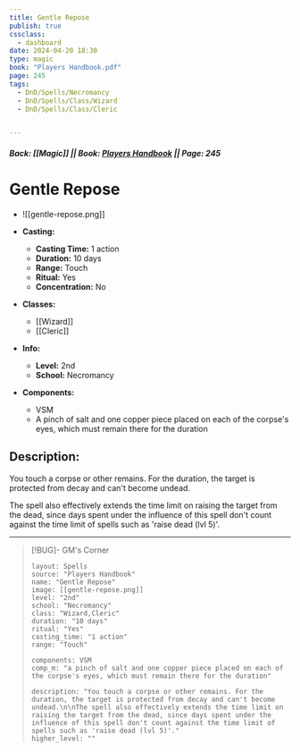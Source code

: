 ```yaml
---
title: Gentle Repose
publish: true
cssclass:
  - dashboard
date: 2024-04-20 18:30
type: magic
book: "Players Handbook.pdf"
page: 245
tags:
  - DnD/Spells/Necromancy
  - DnD/Spells/Class/Wizard
  - DnD/Spells/Class/Cleric


---
```


##### Back: [[Magic]] || Book: [Players Handbook](https://drive.google.com/drive/folders/1O5bhpYizcIT5xxAoLOuzCRht_PVS7VSG?usp=sharing) || Page: 245

# Gentle Repose
- ![[gentle-repose.png]]
- **Casting:**
    - **Casting Time:** 1 action
    - **Duration:** 10 days
    - **Range:** Touch
    - **Ritual:** Yes
    - **Concentration:** No
- **Classes:**
    - [[Wizard]]
    - [[Cleric]]

- **Info:**
    - **Level:** 2nd
    - **School:** Necromancy
- **Components:**
    - VSM
    - A pinch of salt and one copper piece placed on each of the corpse's eyes, which must remain there for the duration

## Description:
You touch a corpse or other remains. For the duration, the target is protected from decay and can't become undead.

The spell also effectively extends the time limit on raising the target from the dead, since days spent under the influence of this spell don't count against the time limit of spells such as 'raise dead (lvl 5)'.



---

> [!BUG]- GM's Corner
>
> ```statblock
> layout: Spells
> source: "Players Handbook"
> name: "Gentle Repose"
> image: [[gentle-repose.png]]
> level: "2nd"
> school: "Necromancy"
> class: "Wizard,Cleric"
> duration: "10 days"
> ritual: "Yes"
> casting_time: "1 action"
> range: "Touch"
>
> components: VSM
> comp_m: "a pinch of salt and one copper piece placed on each of the corpse's eyes, which must remain there for the duration"
>
> description: "You touch a corpse or other remains. For the duration, the target is protected from decay and can't become undead.\n\nThe spell also effectively extends the time limit on raising the target from the dead, since days spent under the influence of this spell don't count against the time limit of spells such as 'raise dead (lvl 5)'."
> higher_level: ""
> ```
